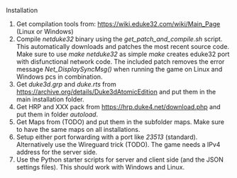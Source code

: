 Installation

1. Get compilation tools from: https://wiki.eduke32.com/wiki/Main_Page (Linux or Windows)
2. Compile *netduke32* binary using the *get_patch_and_compile.sh* script. This automatically downloads and patches the most recent source code. Make sure to use *make netduke32* as simple *make* creates eduke32 port with disfunctional network code. The included patch removes the error message *Net_DisplaySyncMsg()* when running the game on Linux and Windows pcs in combination.
3. Get *duke3d.grp* and *duke.rts* from https://archive.org/details/Duke3dAtomicEdition and put them in the main installation folder.
4. Get HRP and XXX pack from https://hrp.duke4.net/download.php and put them in folder *autoload*.
5. Get Maps from (TODO) and put them in the subfolder maps. Make sure to have the same maps on all installations.
6. Setup either port forwarding with a port like *23513* (standard). Alternatively use the Wireguard trick (TODO). The game needs a IPv4 address for  the server side.
7. Use the Python starter scripts for server and client side (and the JSON settings files). This should work with Windows and Linux.
